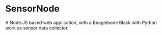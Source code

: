 SensorNode
==========

A Node.JS based web application, with a Beaglebone Black with Python work as sensor data collector.
